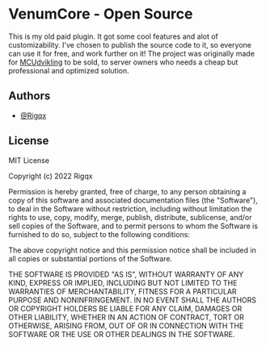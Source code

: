 # VenumCore - Open Source
This is my old paid plugin. It got some cool features and alot of customizability. I've chosen to publish the source code to it, so everyone can use it for free, and work further on it!
The project was originally made for [MCUdvikling](https://MCUdvikling.dk) to be sold, to server owners who needs a cheap but professional and optimized solution.

## Authors

- [@Rigqx](https://www.github.com/Rigqx)

## License
MIT License

Copyright (c) 2022 Rigqx

Permission is hereby granted, free of charge, to any person obtaining a copy
of this software and associated documentation files (the "Software"), to deal
in the Software without restriction, including without limitation the rights
to use, copy, modify, merge, publish, distribute, sublicense, and/or sell
copies of the Software, and to permit persons to whom the Software is
furnished to do so, subject to the following conditions:

The above copyright notice and this permission notice shall be included in all
copies or substantial portions of the Software.

THE SOFTWARE IS PROVIDED "AS IS", WITHOUT WARRANTY OF ANY KIND, EXPRESS OR
IMPLIED, INCLUDING BUT NOT LIMITED TO THE WARRANTIES OF MERCHANTABILITY,
FITNESS FOR A PARTICULAR PURPOSE AND NONINFRINGEMENT. IN NO EVENT SHALL THE
AUTHORS OR COPYRIGHT HOLDERS BE LIABLE FOR ANY CLAIM, DAMAGES OR OTHER
LIABILITY, WHETHER IN AN ACTION OF CONTRACT, TORT OR OTHERWISE, ARISING FROM,
OUT OF OR IN CONNECTION WITH THE SOFTWARE OR THE USE OR OTHER DEALINGS IN THE
SOFTWARE.

